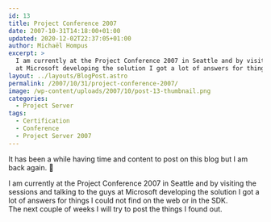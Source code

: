 ```yaml
---
id: 13
title: Project Conference 2007
date: 2007-10-31T14:18:00+01:00
updated: 2020-12-02T22:37:05+01:00
author: Michaël Hompus
excerpt: >
  I am currently at the Project Conference 2007 in Seattle and by visiting the sessions and talking to the people
  at Microsoft developing the solution I got a lot of answers for things I could not find on the web or in the SDK.
layout: ../layouts/BlogPost.astro
permalink: /2007/10/31/project-conference-2007/
image: /wp-content/uploads/2007/10/post-13-thumbnail.png
categories:
  - Project Server
tags:
  - Certification
  - Conference
  - Project Server 2007
---
```


It has been a while having time and content to post on this blog but I am back again. 🙂

I am currently at the Project Conference 2007 in Seattle and by visiting the sessions and talking to the guys at Microsoft developing the solution I got a lot of answers for things I could not find on the web or in the SDK.  
The next couple of weeks I will try to post the things I found out.

<!--more-->

